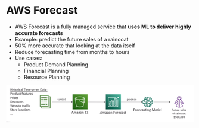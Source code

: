 # AWS Forecast

- AWS Forecast is a fully managed service that **uses ML to deliver highly accurate forecasts**
- Example: predict the future sales of a raincoat
- 50% more accurate that looking at the data itself
- Reduce forecasting time from months to hours
- Use cases:
    - Product Demand Planning
    - Financial Planning
    - Resource Planning

![AWS Forecast](../../images/ml/forecast.png)